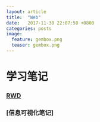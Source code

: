 ```yaml
---
layout: article
title:  "Web"
date:   2017-11-30 22:07:50 +0800
categories: posts 
image:
  feature: gembox.png
  teaser: gembox.png
---
```


# 学习笔记
### [RWD](https://jamieyin.github.io/posts/rwd/web%E5%AD%A6%E4%B9%A0%E7%AC%94%E8%AE%B0/)
### [信息可视化笔记]